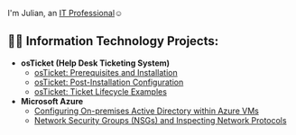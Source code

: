  I'm Julian, an <a href="https://linkedin.com/in/Josh">IT Professional</a>☺</h1>

<h2>👨‍💻 Information Technology Projects:</h2>

- <b>osTicket (Help Desk Ticketing System)</b>
  - [osTicket: Prerequisites and Installation](https://github.com/julianpadilla/osticket-prereqs)
  - [osTicket: Post-Installation Configuration](https://github.com/julianpadilla/post-install-config)
  - [osTicket: Ticket Lifecycle Examples](https://github.com/julianpadilla/ticket-lifecycle)
- <b>Microsoft Azure</b>
  - [Configuring On-premises Active Directory within Azure VMs](https://github.com/julianpadilla/configure-ad)
  - [Network Security Groups (NSGs) and Inspecting Network Protocols](https://github.com/julianpadilla/azure-network-protocols)
